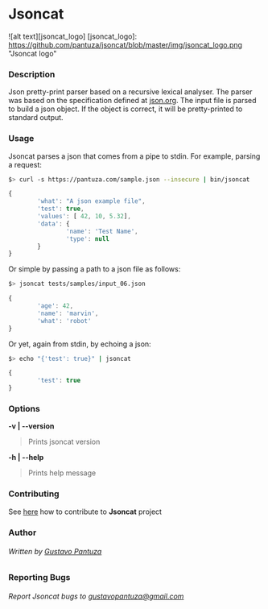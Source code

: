 Jsoncat
=======
![alt text][jsoncat_logo]
[jsoncat_logo]: https://github.com/pantuza/jsoncat/blob/master/img/jsoncat_logo.png "Jsoncat logo"

### Description
Json pretty-print parser based on a recursive lexical analyser. 
The parser was based on the specification defined at [json.org](http://json.org).
The input file is parsed to build a json object.
If the object is correct, it will be pretty-printed to standard output.

### Usage
Jsoncat parses a json that comes from a pipe to stdin. For example, parsing a request:
```bash
$> curl -s https://pantuza.com/sample.json --insecure | bin/jsoncat
```
```javascript
{
        'what': "A json example file",
        'test': true,
        'values': [ 42, 10, 5.32],
        'data': {
                'name': 'Test Name',
                'type': null
        }
}
```

Or simple by passing a path to a json file as follows:
```bash
$> jsoncat tests/samples/input_06.json
```
```javascript
{
        'age': 42,
        'name': 'marvin',
        'what': 'robot'
}
```

Or yet, again from stdin, by echoing a json:
```bash
$> echo "{'test': true}" | jsoncat
```
```javascript
{
        'test': true
}
```

### Options
        
**-v | --version**
> Prints jsoncat version

**-h | --help**
> Prints help message

### Contributing

See [here](https://github.com/pantuza/jsoncat/blob/master/CONTRIBUTING.md) how to contribute to **Jsoncat** project

### Author

###### Written by [Gustavo Pantuza](https://pantuza.com)

### Reporting Bugs

###### Report Jsoncat bugs to gustavopantuza@gmail.com
